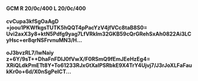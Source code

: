 #### GCM R 20/0c/400 L 20/0c/400
**cvCupa3kfSgOaAgD**<br/>**+joou1PKWfkgsTUTK5hQQT4pPacYzV4jfVCc8taB8S0=**<br/>**Uvi2axX3y8+ktN5Pdfg9yag7LfVRkIm32GKB59cQrGRehSxAh0822Ai3LCyHsc+er8qrNSFrvnuMN3/H...**<br/><br/>
**oJ3bvzRL7/lwNaiy**<br/>**z+6Y/9sT++DhaFnFDIJ0fVwX/F0RSmQ9fEmJEeHzEg4=**<br/>**XRiQLdkPmETt8Y+To61233RJxGtXaIPSRbkE9X4TrY4Ujvj7/J3rJoXLFaFaukKr0o+6d/X0nSgPelCT...**